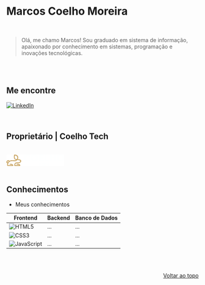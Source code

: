 <!-- Improved compatibility of back to top link: See: https://github.com/othneildrew/Best-README-Template/pull/73 -->
<a name="readme-top"></a>

<!-- Nome + Logo-->
# Marcos Coelho Moreira
</br>

> Olá, me chamo Marcos! Sou graduado em sistema de informação,  </br>apaixonado por conhecimento em sistemas, programação e inovações tecnológicas.
</br>
</br>

## Me encontre
[![LinkedIn][linkedin-shield]][linkedin-url]
<!-- [![GitHub][GitHub-Shild]][github-url] -->
</br>


## Proprietário | Coelho Tech</h3>
</br>
<picture >
    <source media="(prefers-color-scheme: dark)" srcset="assets/logo-Coelho-Tech-Dark-Mode.png">
    <source media="(prefers-color-scheme: light)" srcset="assets/logo-Coelho-Tech-Ligth-Mode.png">
    <img width="30%" alt="" src="assets/logo-Coelho-Tech-Dark-Mode.png">
</picture>
</br>
</br>

## Conhecimentos
- Meus conhecimentos

|Frontend           | Backend           | Banco de Dados    |
|-------------------|-------------------|-------------------|
| ![HTML5]          | ...               | ... |
| ![CSS3]           | ...               | ... |
| ![JavaScript]     | ...               | ... |


<!-- Escudos que compoem a tebela de conhecimentos -->
[HTML5]: https://img.shields.io/badge/html5-%23E34F26.svg?style=for-the-badge&logo=html5&logoColor=white

[CSS3]: https://img.shields.io/badge/css3-%231572B6.svg?style=for-the-badge&logo=css3&logoColor=white

[JavaScript]: https://img.shields.io/badge/javascript-%23323330.svg?style=for-the-badge&logo=javascript&logoColor=%23F7DF1E

<!-- ![Java][Java-Shield] -->
<!-- ![Spring][Spring-Shield] -->
<!-- [![Next][Next.js]][Next-url] -->
<!-- [![React][React.js]][React-url] -->
<!-- [![Angular][Angular.io]][Angular-url] -->
<!-- ![MySQL][MySql-Shield] -->
<!-- ![Postgres][Postgres-Shield] -->
<!-- ![Figma][Figma-shield] -->

<br><br>
<p align="right"><a  ><a href="#readme-top">Voltar ao topo</a></a></p>


<!-- MARKDOWN LINKS & IMAGES -->
<!-- https://www.markdownguide.org/basic-syntax/#reference-style-links -->

[linkedin-shield]: https://img.shields.io/badge/linkedin-%230077B5.svg?style=for-the-badge&logo=linkedin&logoColor=white
[linkedin-url]: www.linkedin.com/in/marcos-coelho-moreira

<!-- [GitHub-Shild]: https://img.shields.io/badge/github-%23121011.svg?style=for-the-badge&logo=github&logoColor=white
[github-url]: https://github.com/marcoscmoreira -->
<!-- [Next.js]: https://img.shields.io/badge/next.js-000000?style=for-the-badge&logo=nextdotjs&logoColor=white -->
<!-- [Next-url]: https://nextjs.org/ -->
<!-- [React.js]: https://img.shields.io/badge/React-20232A?style=for-the-badge&logo=react&logoColor=61DAFB -->
<!-- [React-url]: https://reactjs.org/ -->
<!-- [Angular.io]: https://img.shields.io/badge/Angular-DD0031?style=for-the-badge&logo=angular&logoColor=white -->
<!-- [Angular-url]: https://angular.io/ -->
<!-- [Java-Shield]: https://img.shields.io/badge/java-%23ED8B00.svg?style=for-the-badge&logo=java&logoColor=white -->
<!-- [Spring-Shield]: https://img.shields.io/badge/spring-%236DB33F.svg?style=for-the-badge&logo=spring&logoColor=white -->

<!-- [MySql-Shield]: https://img.shields.io/badge/mysql-%2300f.svg?style=for-the-badge&logo=mysql&logoColor=white -->
<!-- [Postgres-Shield]: https://img.shields.io/badge/postgres-%23316192.svg?style=for-the-badge&logo=postgresql&logoColor=white -->
<!-- [Figma-shield]: https://img.shields.io/badge/figma-%23F24E1E.svg?style=for-the-badge&logo=figma&logoColor=white -->

<!-- PROJECT SHIELDS -->
<!--
*** I'm using markdown "reference style" links for readability.
*** Reference links are enclosed in brackets [ ] instead of parentheses ( ).
*** https://www.markdownguide.org/basic-syntax/#reference-style-links
-->

<!-- Bibliotecas de escudos -->
<!-- https://github.com/Ileriayo/markdown-badges -->
<!-- https://github.com/othneildrew/Best-README-Template/blob/master/BLANK_README.md -->
<!-- https://www.markdownguide.org/basic-syntax/#reference-style-links -->